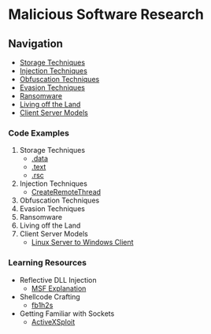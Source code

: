 # Malicious Software Research
## Navigation
- [Storage Techniques](#storage-techniques)
- [Injection Techniques](#injection-techniques)
- [Obfuscation Techniques](#obfuscation-techniques)
- [Evasion Techniques](#evasion-techniques)
- [Ransomware](#ransomware)
- [Living off the Land](#living-off-the-land)
- [Client Server Models](#client-server-models)
### **Code Examples**
1. Storage Techniques  
    - <a href="https://github.com/0xvpr/MWD/blob/main/1.storage-techniques/1.data">.data</a>
    - <a href="https://github.com/0xvpr/MWD/blob/main/1.storage-techniques/2.text">.text</a>
    - <a href="https://github.com/0xvpr/MWD/blob/main/1.storage-techniques/3.rsc">.rsc</a>  
2. Injection Techniques  
    - <a href="https://github.com/0xvpr/MWD/blob/main/2.injection-techniques/1.crt">CreateRemoteThread</a>
3. Obfuscation Techniques
4. Evasion Techniques
5. Ransomware 
6. Living off the Land
7. Client Server Models
    - <a href="https://github.com/0xvpr/MWD/blob/main/7.socket/linux_server">Linux Server to Windows Client</a>
### **Learning Resources**
- Reflective DLL Injection  
    - <a href="https://github.com/rapid7/metasploit-framework/wiki/Using-ReflectiveDll-Injection">MSF Explanation</a>  
- Shellcode Crafting  
    - <a href="https://www.exploit-db.com/docs/english/13610-building-your-own-ud-shellcodes-part-1.pdf">fb1h2s</a>
- Getting Familiar with Sockets
    - <a href="https://www.youtube.com/watch?v=xCEKzqLTvqg&t=1185s">ActiveXSploit</a>
